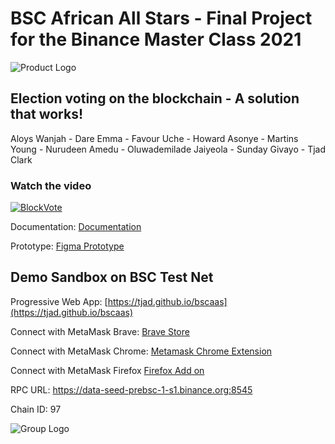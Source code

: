 # BSC African All Stars - Final Project for the Binance Master Class 2021

![Product Logo](https://raw.githubusercontent.com/tjad/bscaas/main/frontend/public/assets/images/logo.png "Product Logo")

## Election voting on the blockchain - A solution that works!


Aloys Wanjah - Dare Emma - Favour Uche - Howard Asonye - Martins Young - Nurudeen Amedu - Oluwademilade Jaiyeola - Sunday Givayo - Tjad Clark

### Watch the video

[![BlockVote](https://img.youtube.com/vi/4pXfhfMbQBs/0.jpg)](https://www.youtube.com/watch?v=4pXfhfMbQBs)

Documentation: [Documentation](https://docs.google.com/document/d/1js9zb1nYTkWUoD6YE5ANVaq-6fVBXOzVzh-cRpcrvKA/edit?usp=sharing)

Prototype: [ Figma Prototype](https://www.figma.com/proto/Q3mWl2OyrI15ErtsqLwyAH/BlockVote?node-id=115%3A2&viewport=-954%2C235%2C0.25&scaling=scale-down&page-id=0%3A1)


## Demo Sandbox on BSC Test Net
Progressive Web App: [https://tjad.github.io/bscaas](https://tjad.github.io/bscaas)

Connect with MetaMask Brave: [Brave Store](https://chrome.google.com/webstore/detail/metamask/nkbihfbeogaeaoehlefnkodbefgpgknn?hl=en)

Connect with MetaMask Chrome: [Metamask Chrome Extension](https://chrome.google.com/webstore/detail/metamask/nkbihfbeogaeaoehlefnkodbefgpgknn?hl=en)

Connect with MetaMask Firefox [Firefox Add on](https://addons.mozilla.org/en-US/firefox/addon/ether-metamask/)


RPC URL: https://data-seed-prebsc-1-s1.binance.org:8545

Chain ID: 97



![Group Logo](https://raw.githubusercontent.com/tjad/bscaas/main/frontend/public/assets/images/bscaas-logo.png "Group Logo")

